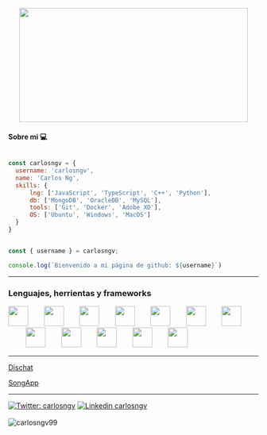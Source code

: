 
<p align="center">
  <img width="460" height="230" src="https://media.giphy.com/media/aNqEFrYVnsS52/giphy.gif" alr="Cat">
</p>

#### Sobre mi 💻



```javascript

const carlosngv = {
  username: 'carlosngv',
  name: 'Carlos Ng',
  skills: {
      lng: ['JavaScript', 'TypeScript', 'C++', 'Python'],
      db: ['MongoDB', 'OracleDB', 'MySQL'],
      tools: ['Git', 'Docker', 'Adobe XD'],
      OS: ['Ubuntu', 'Windows', 'MacOS']
  }
}


const { username } = carlosngv;

console.log(`Bienvenido a mi página de github: ${username}`)

```


---

<h3>Lenguajes, herrientas y frameworks</h3>

<img src="https://cdn.jsdelivr.net/gh/devicons/devicon@latest/icons/html5/html5-plain.svg" width="40px">&nbsp;&nbsp;&nbsp;&nbsp;&nbsp;&nbsp;&nbsp;&nbsp;<img src="https://cdn.jsdelivr.net/gh/devicons/devicon@latest/icons/css3/css3-plain.svg" width="40px">&nbsp;&nbsp;&nbsp;&nbsp;&nbsp;&nbsp;&nbsp;&nbsp;<img src="https://cdn.jsdelivr.net/gh/devicons/devicon@latest/icons/javascript/javascript-original.svg" width="40px">&nbsp;&nbsp;&nbsp;&nbsp;&nbsp;&nbsp;&nbsp;&nbsp;<img src="https://cdn.iconscout.com/icon/free/png-512/typescript-1174965.png" width="40px">&nbsp;&nbsp;&nbsp;&nbsp;&nbsp;&nbsp;&nbsp;&nbsp;<img src="https://cdn.jsdelivr.net/gh/devicons/devicon@latest/icons/nodejs/nodejs-plain.svg" width="40px">&nbsp;&nbsp;&nbsp;&nbsp;&nbsp;&nbsp;&nbsp;&nbsp;<img src="https://cdn.worldvectorlogo.com/logos/angular-icon.svg" width="40px">&nbsp;&nbsp;&nbsp;&nbsp;&nbsp;&nbsp;&nbsp;&nbsp;<img src="https://cdn.jsdelivr.net/gh/devicons/devicon@latest/icons/git/git-original.svg" width="40px">&nbsp;&nbsp;&nbsp;&nbsp;&nbsp;&nbsp;&nbsp;&nbsp;&nbsp;<img src="https://cdn.jsdelivr.net/gh/devicons/devicon@latest/icons/mongodb/mongodb-original.svg" width="40px">&nbsp;&nbsp;&nbsp;&nbsp;&nbsp;&nbsp;&nbsp;&nbsp;<img src="https://camo.githubusercontent.com/c5b95fc653e7928d7277fa065cd098187cb9b7ea2d4d976cef5215a0676d2424/68747470733a2f2f63646e2e6a7364656c6976722e6e65742f67682f616e67756c61722d6d6174657269616c2d657874656e73696f6e732f7061676573406d61737465722f6173736574732f616e67756c61722d6d6174657269616c2d657874656e73696f6e732d6c6f676f2e706e67" width="40px">&nbsp;&nbsp;&nbsp;&nbsp;&nbsp;&nbsp;&nbsp;&nbsp;<img src="https://img.icons8.com/ios/452/mysql-logo.png" width="40px">&nbsp;&nbsp;&nbsp;&nbsp;&nbsp;&nbsp;&nbsp;&nbsp;<img src="https://upload.wikimedia.org/wikipedia/commons/thumb/c/c3/Python-logo-notext.svg/768px-Python-logo-notext.svg.png" width="40px">&nbsp;&nbsp;&nbsp;&nbsp;&nbsp;&nbsp;&nbsp;&nbsp;<img src="http://joshinnovations.com/adminstyles/img/gallery/1612864460.png" width="40px">


---

[Dischat](https://github.com/carlosngv/Dischat)

[SongApp](https://github.com/carlosngv/SongApp)


---

[![Twitter: carlosngv](https://img.shields.io/badge/twitter-%231DA1F2.svg?&style=for-the-badge&logo=twitter&logoColor=white)](https://twitter.com/carlosngv)
[![Linkedin carlosngv](https://img.shields.io/badge/linkedin-%230077B5.svg?&style=for-the-badge&logo=linkedin&logoColor=white)](https://www.linkedin.com/in/carlosngv99/)
<br><br>
![carlosngv99](https://komarev.com/ghpvc/?username=carlosngv)




